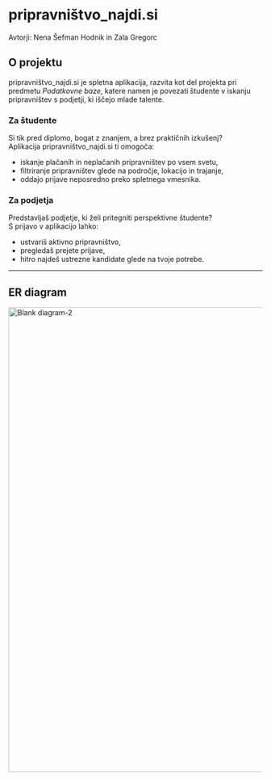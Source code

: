 # pripravništvo_najdi.si

Avtorji: Nena Šefman Hodnik in Zala Gregorc

## O projektu

pripravništvo_najdi.si je spletna aplikacija, razvita kot del projekta pri predmetu *Podatkovne baze*, katere namen je povezati študente v iskanju pripravništev s podjetji, ki iščejo mlade talente.

### Za študente

Si tik pred diplomo, bogat z znanjem, a brez praktičnih izkušenj?  
Aplikacija pripravništvo_najdi.si ti omogoča:

- iskanje plačanih in neplačanih pripravništev po vsem svetu,
- filtriranje pripravništev glede na področje, lokacijo in trajanje,
- oddajo prijave neposredno preko spletnega vmesnika.

### Za podjetja

Predstavljaš podjetje, ki želi pritegniti perspektivne študente?  
S prijavo v aplikacijo lahko:

- ustvariš aktivno pripravništvo,
- pregledaš prejete prijave,
- hitro najdeš ustrezne kandidate glede na tvoje potrebe.

---

## ER diagram
<img width="2409" height="920" alt="Blank diagram-2" src="https://github.com/user-attachments/assets/1d0dbc52-7ec1-493f-8303-eaad710771f8" />

